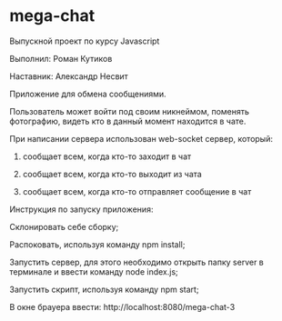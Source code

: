 # mega-chat

Выпускной проект по курсу Javascript

Выполнил: Роман Кутиков

Наставник: Александр Несвит

Приложение для обмена сообщениями.

Пользователь может войти под своим никнеймом, поменять фотографию, видеть кто в данный момент находится в чате.

При написании сервера использован web-soсket сервер, который:

1. сообщает всем, когда кто-то заходит в чат
  
2. сообщает всем, когда кто-то выходит из чата

3. сообщает всем, когда кто-то отправляет сообщение в чат

Инструкция по запуску приложения:

Склонировать себе сборку;

Распоковать, используя команду npm install;

Запустить сервер, для этого необходимо открыть папку server в терминале и ввести команду node index.js;

Запустить скрипт, используя команду npm start;

В окне брауера ввести: http://localhost:8080/mega-chat-3



